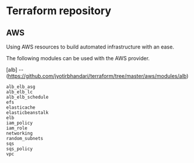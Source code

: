 # Terraform repository

## AWS

Using AWS resources to build automated infrastructure with an ease. 

The following modules can be used with the AWS provider.


[alb] -- (https://github.com/jyotirbhandari/terraform/tree/master/aws/modules/alb)

```
alb_elb_asg
alb_elb_lc
alb_elb_schedule
efs
elasticache
elasticbeanstalk
elb
iam_policy
iam_role
networking
random_subnets
sqs
sqs_policy
vpc
```
